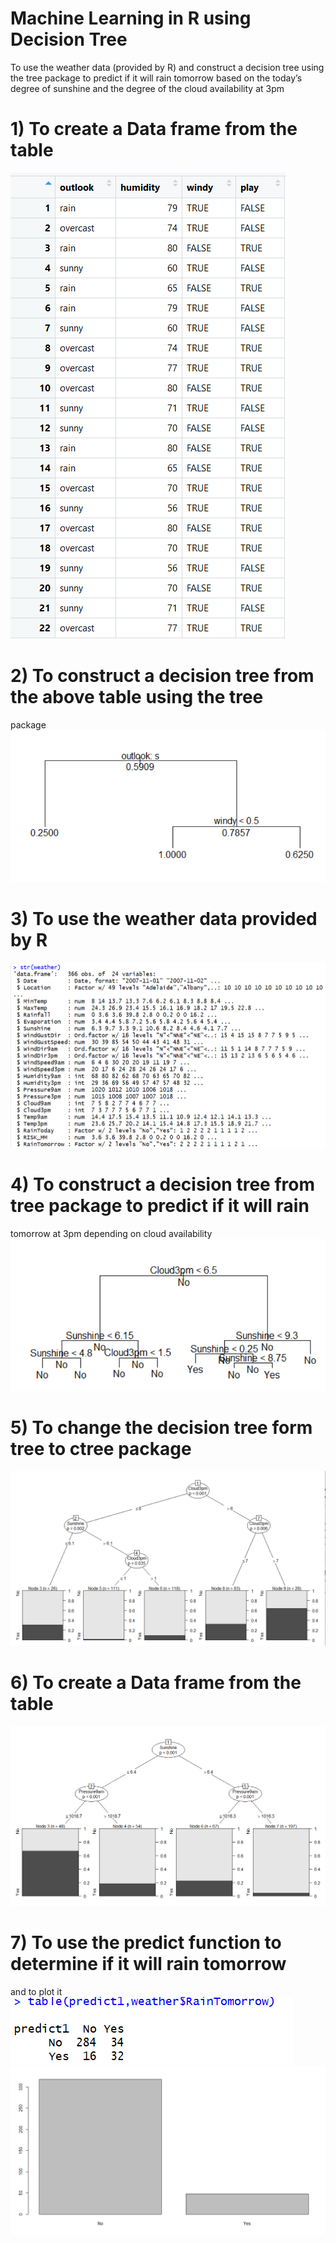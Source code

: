 # Machine Learning in R using Decision Tree
To use the weather data (provided by R) and construct a decision tree using the tree package to predict if it will rain tomorrow based on the today’s degree of sunshine and the degree of the cloud availability at 3pm

# <h1> 1) To create a Data frame from the table
![](images/1.PNG)
  
# <h1> 2) To construct a decision tree from the above table using the tree
package
![](images/2.PNG)
 
# <h1> 3) To use the weather data provided by R
![](images/3.PNG)
  
# <h1> 4) To construct a decision tree from tree package to predict if it will rain
tomorrow at 3pm depending on cloud availability
![](images/4.PNG)
  
# <h1> 5) To change the decision tree form tree to ctree package
![](images/5.PNG)
  
# <h1> 6) To create a Data frame from the table
![](images/6.PNG)
  
# <h1> 7) To use the predict function to determine if it will rain tomorrow
and to plot it
![](images/7.PNG)
![](images/8.PNG)
